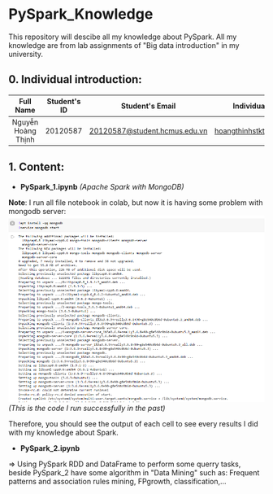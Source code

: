 # PySpark_Knowledge
This repository will descibe all my knowledge about PySpark. All my knowledge are from lab assignments of "Big data introduction" in my university.

## 0. Individual introduction: 
| Full Name                  |   Student's ID   | Student's Email                    |      Individual Email              |
|:--------------------------:|:----------------:|:----------------------------------:|:----------------------------------:|
| Nguyễn Hoàng Thịnh         |  20120587        | 20120587@student.hcmus.edu.vn      | hoangthinhstkt@gmail.com           |

## 1. Content: 
- **PySpark_1.ipynb** *(Apache Spark with MongoDB)* 

**Note**: 
I run all file notebook in colab, but now it is having some problem with mongodb server: 
![Bug MongoDB Server](images/Bug_MongoDB_Server.png)
*(This is the code I run successfully in the past)*

Therefore, you should see the output of each cell to see every results I did with my knowledge about Spark.

- **PySpark_2.ipynb**

=> Using PySpark RDD and DataFrame to perform some querry tasks, beside PySpark_2 have some algorithm in "Data Mining" such as: Frequent patterns and association rules mining, FPgrowth, classification,... 